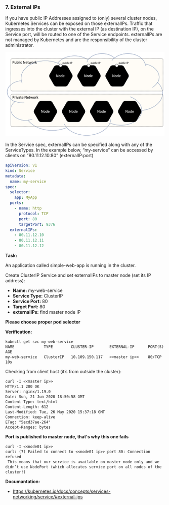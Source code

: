 ### 7. External IPs
If you have public IP Addresses assigned to (only) several cluster nodes, Kubernetes Services can be exposed on those externalIPs. Traffic that ingresses into the cluster with the external IP (as destination IP), on the Service port, will be routed to one of the Service endpoints. externalIPs are not managed by Kubernetes and are the responsibility of the cluster administrator.


![External IP](img/8-1.png)


In the Service spec, externalIPs can be specified along with any of the ServiceTypes. In the example below, “my-service” can be accessed by clients on “80.11.12.10:80” (externalIP:port)

```yaml
apiVersion: v1
kind: Service
metadata:
  name: my-service
spec:
  selector:
    app: MyApp
  ports:
    - name: http
      protocol: TCP
      port: 80
      targetPort: 9376
  externalIPs:
    - 80.11.12.10
    - 80.11.12.11
    - 80.11.12.12
```

**Task:**

An application called simple-web-app is running in the cluster.

Create ClusterIP Service and set externalIPs to master node (set its IP address):

- **Name:** my-web-service
- **Service Type:** ClusterIP
- **Service Port:** 80
- **Target Port:** 80
- **externalIPs:** find master node IP
 
**Please choose proper pod selector**

**Verification:**
```shell
kubectl get svc my-web-service
NAME             TYPE        CLUSTER-IP       EXTERNAL-IP      PORT(S)   AGE
my-web-service   ClusterIP   10.109.150.117   <<master ip>>    80/TCP    10s
```

Checking from client host (it’s from outside the cluster):

```shell
curl -I <<master ip>>
HTTP/1.1 200 OK
Server: nginx/1.19.0
Date: Sun, 21 Jun 2020 18:50:58 GMT
Content-Type: text/html
Content-Length: 612
Last-Modified: Tue, 26 May 2020 15:37:18 GMT
Connection: keep-alive
ETag: "5ecd37ae-264"
Accept-Ranges: bytes
```

**Port is published to master node, that's why this one fails**

```shell
curl -I <<node01 ip>>
curl: (7) Failed to connect to <<node01 ip>> port 80: Connection refused
 This means that our service is available on master node only and we didn’t use NodePort (which allocates service port on all nodes of the cluster!)
```
**Documantation:**

- https://kubernetes.io/docs/concepts/services-networking/service/#external-ips
